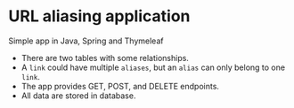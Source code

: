 # URL aliasing application
Simple app in Java, Spring and Thymeleaf
- There are two tables with some relationships.
- A `link` could have multiple `aliases`, but an `alias` can only belong to one `link`.
- The app provides GET, POST, and DELETE endpoints.
- All data are stored in database.
